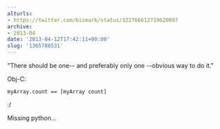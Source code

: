 ```yaml
---
alturls:
- https://twitter.com/bismark/status/322766612719620097
archive:
- 2013-04
date: '2013-04-12T17:42:11+00:00'
slug: '1365788531'
---
```


"There should be one-- and preferably only one --obvious way to do it."

Obj-C:

```
myArray.count == [myArray count]
```

:/

Missing python...

